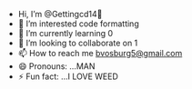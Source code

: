 - Hi, I’m @Gettingcd14🤘
- 👀 I’m interested code formatting 
- 🌱 I’m currently learning 0
- 💞️ I’m looking to collaborate on 1
- 📫 How to reach me  bvosburg5@gmail.com
- 😄 Pronouns: ...MAN
- ⚡ Fun fact: ...I LOVE WEED 

<!---
Gettingcd14/Gettingcd14 is a ✨ special ✨ repository because its `README.md` (this file) appears on your GitHub profile.
You can click the Preview link to take a look at your changes.
--->
